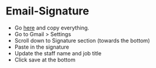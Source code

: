 # Email-Signature

* Go [here](http://htmlpreview.github.io/?https://github.com/ForSetGeorgia/Email-Signature/blob/master/signature.html) and copy everything.
* Go to Gmail > Settings
* Scroll down to Signature section (towards the bottom)
* Paste in the signature
* Update the staff name and job title
* Click save at the bottom
